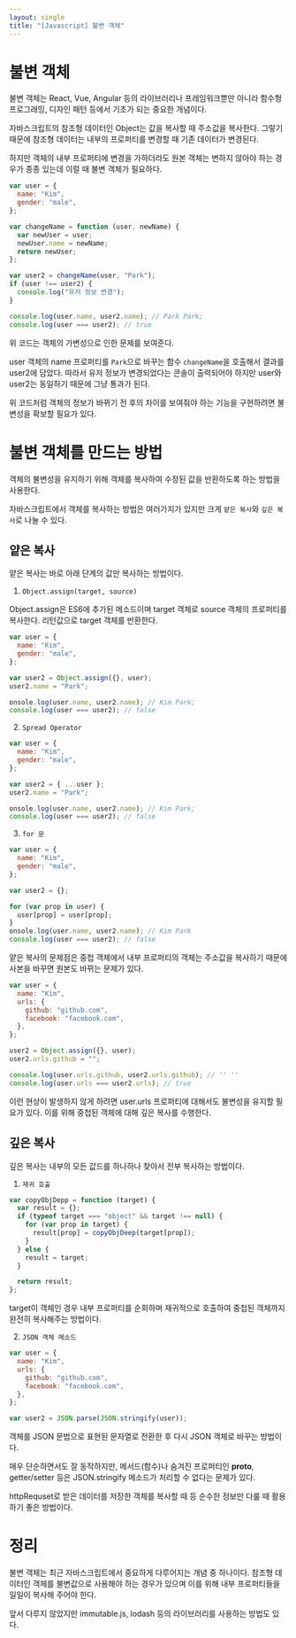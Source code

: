 ```yaml
---
layout: single
title: "[Javascript] 불변 객체"
---
```


# 불변 객체

불변 객체는 React, Vue, Angular 등의 라이브러리나 프레임워크뿐만 아니라 함수형 프로그래밍, 디자인 패턴 등에서 기초가 되는 중요한 개념이다.

자바스크립트의 참조형 데이터인 Object는 값을 복사할 때 주소값을 복사한다. 그렇기 때문에 참조형 데이터는 내부의 프로퍼티를 변경할 때 기존 데이터가 변경된다.

하지만 객체의 내부 프로퍼티에 변경을 가하더라도 원본 객체는 변하지 않아야 하는 경우가 종종 있는데 이럴 때 불변 객체가 필요하다.

```js
var user = {
  name: "Kim",
  gender: "male",
};

var changeName = function (user, newName) {
  var newUser = user;
  newUser.name = newName;
  return newUser;
};

var user2 = changeName(user, "Park");
if (user !== user2) {
  console.log("유저 정보 변경");
}

console.log(user.name, user2.name); // Park Park;
console.log(user === user2); // true
```

위 코드는 객체의 가변성으로 인한 문제를 보여준다.

user 객체의 name 프로퍼티를 `Park`으로 바꾸는 함수 `changeName`을 호출해서 결과를 user2에 담았다. 따라서 유저 정보가 변경되었다는 콘솔이 출력되어야 하지만 user와 user2는 동일하기 때문에 그냥 통과가 된다.

위 코드처럼 객체의 정보가 바뀌기 전 후의 차이를 보여줘야 하는 기능을 구현하려면 불변성을 확보할 필요가 있다.

# 불변 객체를 만드는 방법

객체의 불변성을 유지하기 위해 객체를 복사하여 수정된 값을 반환하도록 하는 방법을 사용한다.

자바스크립트에서 객체를 복사하는 방법은 여러가지가 있지만 크게 `얕은 복사`와 `깊은 복사`로 나눌 수 있다.

## 얕은 복사

얕은 복사는 바로 아래 단계의 값만 복사하는 방법이다.

1. `Object.assign(target, source)`

Object.assign은 ES6에 추가된 메소드이며 target 객체로 source 객체의 프로퍼티를 복사한다. 리턴값으로 target 객체를 반환한다.

```js
var user = {
  name: "Kim",
  gender: "male",
};

var user2 = Object.assign({}, user);
user2.name = "Park";

onsole.log(user.name, user2.name); // Kim Park;
console.log(user === user2); // false
```

2. `Spread Operator`

```js
var user = {
  name: "Kim",
  gender: "male",
};

var user2 = { ...user };
user2.name = "Park";

onsole.log(user.name, user2.name); // Kim Park;
console.log(user === user2); // false
```

3. `for 문`

```js
var user = {
  name: "Kim",
  gender: "male",
};

var user2 = {};

for (var prop in user) {
  user[prop] = user[prop];
}
onsole.log(user.name, user2.name); // Kim Park
console.log(user === user2); // false
```

얕은 복사의 문제점은 중첩 객체에서 내부 프로퍼티의 객체는 주소값을 복사하기 때문에 사본을 바꾸면 원본도 바뀌는 문제가 있다.

```js
var user = {
  name: "Kim",
  urls: {
    github: "github.com",
    facebook: "facebook.com",
  },
};

user2 = Object.assign({}, user);
user2.urls.github = "";

console.log(user.urls.github, user2.urls.github); // '' ''
console.log(user.urls === user2.urls); // true
```

이런 현상이 발생하지 않게 하려면 user.urls 프로퍼티에 대해서도 불변성을 유지할 필요가 있다. 이를 위해 중첩된 객체에 대해 깊은 복사를 수행한다.

## 깊은 복사

깊은 복사는 내부의 모든 값드를 하나하나 찾아서 전부 복사하는 방법이다.

1. `재귀 호출`

```js
var copyObjDepp = function (target) {
  var result = {};
  if (typeof target === "object" && target !== null) {
    for (var prop in target) {
      result[prop] = copyObjDeep(target[prop]);
    }
  } else {
    result = target;
  }

  return result;
};
```

target이 객체인 경우 내부 프로퍼티를 순회하며 재귀적으로 호출하여 중첩된 객체까지 완전히 복사해주는 방법이다.

2. `JSON 객체 메소드`

```js
var user = {
  name: "Kim",
  urls: {
    github: "github.com",
    facebook: "facebook.com",
  },
};

var user2 = JSON.parse(JSON.stringify(user));
```

객체를 JSON 문법으로 표현된 문자열로 전환한 후 다시 JSON 객체로 바꾸는 방법이다.

매우 단순하면서도 잘 동작하지만, 메서드(함수)나 숨겨진 프로퍼티인 **proto**, getter/setter 등은 JSON.stringify 메소드가 처리할 수 없다는 문제가 있다.

httpRequset로 받은 데이터를 저장한 객체를 복사할 때 등 순수한 정보만 다룰 때 활용하기 좋은 방법이다.

# 정리

불변 객체는 최근 자바스크립트에서 중요하게 다루어지는 개념 중 하나이다. 참조형 데이터인 객체를 불변값으로 사용해야 하는 경우가 있으며 이를 위해 내부 프로퍼티들을 일일이 복사해 주어야 한다.

앞서 다루지 않았지만 immutable.js, lodash 등의 라이브러리를 사용하는 방법도 있다.
